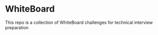 # WhiteBoard
This repo is a collection of WhiteBoard challenges for technical interview preparation
